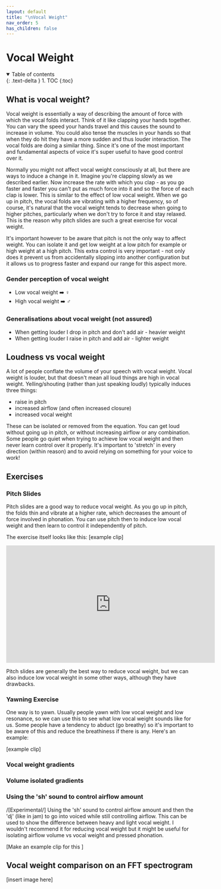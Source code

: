 ```yaml
---
layout: default
title: "\nVocal Weight"
nav_order: 5
has_children: false
---
```


<!-- <audio controls width="500">
  <source src="/audio/2022 03 05 different voices.mp3" type="audio/mpeg">
Your browser does not support the audio element.
</audio> -->


# Vocal Weight
<details open markdown="block">
  <summary>
    Table of contents
  </summary>
{: .text-delta }
1. TOC
{:toc}
</details>

## What is vocal weight?
Vocal weight is essentially a way of describing the amount of force with which the vocal folds interact. Think of it like clapping your hands together. You can vary the speed your hands travel and this causes the sound to increase in volume. You could also tense the muscles in your hands so that when they do hit they have a more sudden and thus louder interaction. The vocal folds are doing a similar thing. Since it's one of the most important and fundamental aspects of voice it's super useful to have good control over it.

Normally you might not affect vocal weight consciously at all, but there are ways to induce a change in it. Imagine you're clapping slowly as we described earlier. Now increase the rate with which you clap - as you go faster and faster you can't put as much force into it and so the force of each clap is lower. This is similar to the effect of low vocal weight. When we go up in pitch, the vocal folds are vibrating with a higher frequency, so of course, it's natural that the vocal weight tends to decrease when going to higher pitches, particularly when we don't try to force it and stay relaxed. This is the reason why pitch slides are such a great exercise for vocal weight.

It's important however to be aware that pitch is not the only way to affect weight. You can isolate it and get low weight at a low pitch for example or high weight at a high pitch. This extra control is very important - not only does it prevent us from accidentally slipping into another configuration but it allows us to progress faster and expand our range for this aspect more.

### Gender perception of vocal weight

* Low vocal weight ➡️ ♀️
* High vocal weight ➡️ ♂️

### Generalisations about vocal weight (not assured)

* When getting louder I drop in pitch and don't add air - heavier weight
* When getting louder I raise in pitch and add air - lighter weight

## Loudness vs vocal weight
A lot of people conflate the volume of your speech with vocal weight. Vocal weight is louder, but that doesn't mean all loud things are high in vocal weight. Yelling/shouting (rather than just speaking loudly) typically induces three things:

* raise in pitch
* increased airflow (and often increased closure)
* increased vocal weight

These can be isolated or removed from the equation. You can get loud without going up in pitch, or without increasing airflow or any combination. Some people go quiet when trying to achieve low vocal weight and then never learn control over it properly. It's important to 'stretch' in every direction (within reason) and to avoid relying on something for your voice to work!


## Exercises
### Pitch Slides
Pitch slides are a good way to reduce vocal weight. As you go up in pitch, the folds thin and vibrate at a higher rate, which decreases the amount of force involved in phonation. You can use pitch then to induce low vocal weight and then learn to control it independently of pitch.

The exercise itself looks like this:
\[example clip\]

<p align="left">
  <iframe width="560" height="315" src="https://www.youtube.com/embed/s1PyFzG86Eo" title="YouTube video player" frameborder="0" allow="accelerometer; autoplay; clipboard-write; encrypted-media; gyroscope; picture-in-picture" allowfullscreen></iframe>
</p>


Pitch slides are generally the best way to reduce vocal weight, but we can also induce low vocal weight in some other ways, although they have drawbacks.

### Yawning Exercise
One way is to yawn. Usually people yawn with low vocal weight and low resonance, so we can use this to see what low vocal weight sounds like for us. Some people have a tendency to abduct (go breathy) so it's important to be aware of this and reduce the breathiness if there is any. Here's an example:

\[example clip\]

### Vocal weight gradients

### Volume isolated gradients

### Using the 'sh' sound to control airflow amount

/[Experimental/] Using the 'sh' sound to control airflow amount and then the 'dj' (like in jam) to go into voiced while still controlling airflow. This can be used to show the difference between heavy and light vocal weight. I wouldn't recommend it for reducing vocal weight but it might be useful for isolating airflow volume vs vocal weight and pressed phonation.

\[Make an example clip for this \]

## Vocal weight comparison on an FFT spectrogram

\[insert image here\]
